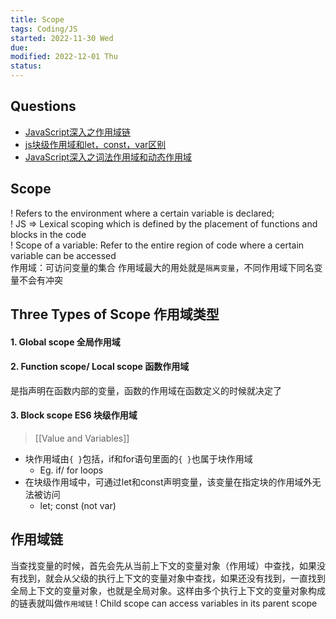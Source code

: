 ```yaml
---
title: Scope
tags: Coding/JS
started: 2022-11-30 Wed
due: 
modified: 2022-12-01 Thu
status: 
---
```

## Questions
- [JavaScript深入之作用域链](https://link.juejin.cn?target=https%3A%2F%2Fgithub.com%2Fmqyqingfeng%2FBlog%2Fissues%2F6 "https://github.com/mqyqingfeng/Blog/issues/6")  
- [js块级作用域和let，const，var区别](https://link.juejin.cn?target=https%3A%2F%2Fwww.cnblogs.com%2Fmoumoon%2Fp%2F10985250.html "https://www.cnblogs.com/moumoon/p/10985250.html")
-   [JavaScript深入之词法作用域和动态作用域](https://link.juejin.cn/?target=https%3A%2F%2Fgithub.com%2Fmqyqingfeng%2FBlog%2Fissues%2F3 "https://github.com/mqyqingfeng/Blog/issues/3")
## Scope
! Refers to the environment where a certain variable is declared;  
! JS => Lexical scoping which is defined by the placement of functions and blocks in the code  
! Scope of a variable: Refer to the entire region of code where a certain variable can be accessed  
作用域：可访问变量的集合
作用域最大的用处就是`隔离变量`，不同作用域下同名变量不会有冲突
## Three Types of Scope 作用域类型
#### 1. Global scope 全局作用域
#### 2. Function scope/ Local scope 函数作用域
是指声明在函数内部的变量，函数的作用域在函数定义的时候就决定了
#### 3. Block scope ES6 块级作用域
>[[Value and Variables]]

- 块作用域由`{ }`包括，if和for语句里面的`{ }`也属于块作用域  
	- Eg. if/ for loops
- 在块级作用域中，可通过let和const声明变量，该变量在指定块的作用域外无法被访问
	- let; const (not var)
## 作用域链
当查找变量的时候，首先会先从当前上下文的变量对象（作用域）中查找，如果没有找到，就会从父级的执行上下文的变量对象中查找，如果还没有找到，一直找到全局上下文的变量对象，也就是全局对象。这样由多个执行上下文的变量对象构成的链表就叫做`作用域链`
! Child scope can access variables in its parent scope

  







